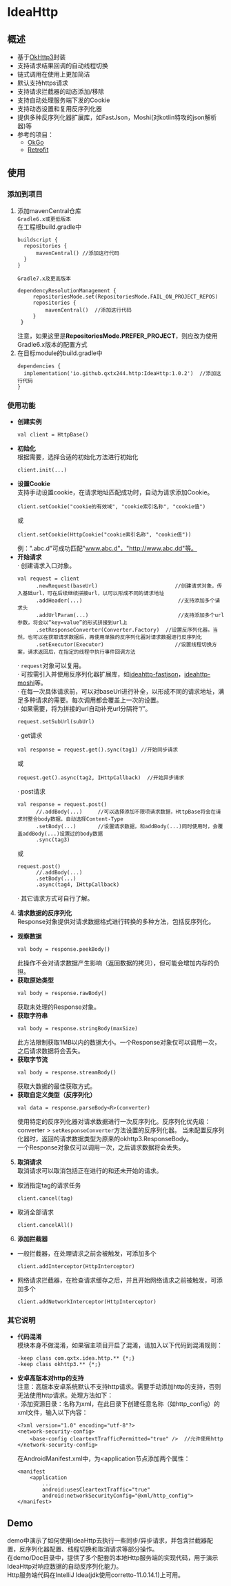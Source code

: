 IdeaHttp
========

## **概述**
+ 基于[OkHttp3](https://github.com/square/okhttp)封装
+ 支持请求结果回调的自动线程切换
+ 链式调用在使用上更加简洁
+ 默认支持https请求
+ 支持请求拦截器的动态添加/移除
+ 支持自动处理服务端下发的Cookie
+ 支持动态设置和复用反序列化器
+ 提供多种反序列化器扩展库，如FastJson，Moshi(对kotlin特攻的json解析器)等
+ 参考的项目：
  - [OkGo](https://github.com/qxtx244/okhttp-OkGo)
  - [Retrofit](https://github.com/square/retrofit)

## **使用**

### **添加到项目**
1. 添加mavenCentral仓库  
   `Gradle6.x或更低版本`  
   在工程根build.gradle中
   ```
   buildscript {
     repositories {
         mavenCentral() //添加这行代码
     }
   }
   ```
   `Gradle7.x及更高版本`
   ```
   dependencyResolutionManagement {
        repositoriesMode.set(RepositoriesMode.FAIL_ON_PROJECT_REPOS)
        repositories {              
            mavenCentral()  //添加这行代码
        }
    }
   ```
   注意，如果这里是**RepositoriesMode.PREFER_PROJECT**，则应改为使用Gradle6.x版本的配置方式
2. 在目标module的build.gradle中
   ```
   dependencies {
     implementation('io.github.qxtx244.http:IdeaHttp:1.0.2')  //添加这行代码
   }
   ```

### **使用功能**
+ **创建实例**
  ```
  val client = HttpBase()
  ```
+ **初始化**  
  根据需要，选择合适的初始化方法进行初始化
  ```
  client.init(...)
  ```
+ **设置Cookie**  
  支持手动设置cookie，在请求地址匹配成功时，自动为请求添加Cookie。
  ```
  client.setCookie("cookie的有效域", "cookie索引名称", "cookie值")
  ```
  或
  ```
  client.setCookie(HttpCookie("cookie索引名称", "cookie值"))
  ```
  例：".abc.d"可成功匹配"www.abc.d"，"http://www.abc.dd"等。
+ **开始请求**  
  · 创建请求入口对象。
  ```
  val request = client
        .newRequest(baseUrl)                         //创建请求对象，传入基础url，可在后续继续拼接url，以可以形成不同的请求地址       
        .addHeader(...)                               //支持添加多个请求头
        .addUrlParam(...)                             //支持添加多个url参数，将会以“key=value”的形式拼接到url上
        .setResponseConverter(Converter.Factory)  //设置反序列化器。当然，也可以在获取请求数据后，再使用单独的反序列化器对请求数据进行反序列化                        
        .setExecutor(Executor)                       //设置线程切换方案，请求返回后，在指定的线程中执行事件回调方法
  ```
  · `request`对象可以复用。  
  · 可按需引入并使用反序列化器扩展库，如[ideahttp-fastjson]()，[ideahttp-moshi]()等。  
  · 在每一次具体请求前，可以对baseUrl进行补全，以形成不同的请求地址，满足多种请求的需要。每次调用都会覆盖上一次的设置。  
  · 如果需要，将为拼接的url自动补充url分隔符“/”。
  ```
  request.setSubUrl(subUrl)
  ```
  · get请求
  ```
  val response = request.get().sync(tag1) //开始同步请求
  ```
  或
  ```
  request.get().async(tag2, IHttpCallback)  //开始异步请求
  ```
  · post请求
  ```
  val response = request.post()
        //.addBody(...)     //可以选择添加不限项请求数据，HttpBase将会在请求时整合body数据，自动选择Content-Type
        .setBody(...)       //设置请求数据，和addBody(...)同时使用时，会覆盖addBody(...)设置过的body数据
        .sync(tag3)
  ```
  或
  ```
  request.post()
        //.addBody(...)
        .setBody(...)
        .async(tag4, IHttpCallback)
  ```
  · 其它请求方式可自行了解。
4. **请求数据的反序列化**  
Response对象提供对请求数据格式进行转换的多种方法，包括反序列化。
+ **观察数据**
  ```
  val body = response.peekBody()
  ```
  此操作不会对请求数据产生影响（返回数据的拷贝），但可能会增加内存的负担。
+ **获取原始类型**
  ```
  val body = response.rawBody()
  ```
  获取未处理的Response对象。
+ **获取字符串**
  ```
  val body = response.stringBody(maxSize)
  ```
  此方法限制获取1MB以内的数据大小。一个Response对象仅可以调用一次，之后请求数据将会丢失。
+ **获取字节流**
  ```
  val body = response.streamBody()
  ```
  获取大数据的最佳获取方式。
+ **获取自定义类型（反序列化）**
  ```
  val data = response.parseBody<R>(converter)
  ```
  使用特定的反序列化器对请求数据进行一次反序列化。反序列化优先级：converter > `setResponseConverter`方法设置的反序列化器。
  当未配置反序列化器时，返回的请求数据类型为原来的okhttp3.ResponseBody。  
  一个Response对象仅可以调用一次，之后请求数据将会丢失。
5. **取消请求**  
取消请求可以取消包括正在进行的和还未开始的请求。
+ 取消指定tag的请求任务
  ```
  client.cancel(tag)
  ```
+ 取消全部请求
  ```
  client.cancelAll()
  ```
6. **添加拦截器**
+ 一般拦截器，在处理请求之前会被触发，可添加多个
  ```
  client.addInterceptor(HttpInterceptor)
  ```
+ 网络请求拦截器，在检查请求缓存之后，并且开始网络请求之前被触发，可添加多个
  ```
  client.addNetworkInterceptor(HttpInterceptor)
  ```

### **其它说明**
+ **代码混淆**  
  模块本身不做混淆，如果宿主项目开启了混淆，请加入以下代码到混淆规则：
  ```
  -keep class com.qxtx.idea.http.** {*;}
  -keep class okhttp3.** {*;}
  ```
+ **安卓高版本对http的支持**  
  注意：高版本安卓系统默认不支持http请求。需要手动添加http的支持，否则无法使用http请求。处理方法如下：  
  · 添加资源目录：名称为xml，在此目录下创建任意名称（如http_config）的xml文件，输入以下内容：
  ```
  <?xml version="1.0" encoding="utf-8"?>
  <network-security-config>
      <base-config cleartextTrafficPermitted="true" />  //允许使用http
  </network-security-config>
  ```
  在AndroidManifest.xml中，为<application节点添加两个属性：
  ```
  <manifest
      <application
          ...
          android:usesCleartextTraffic="true"
          android:networkSecurityConfig="@xml/http_config">
  </manifest>
  ```

## **Demo**
demo中演示了如何使用IdeaHttp去执行一些同步/异步请求，并包含拦截器配置，反序列化器配置、线程切换和取消请求等部分操作。  
在demo/Doc目录中，提供了多个配套的本地Http服务端的实现代码，用于演示IdeaHttp对响应数据的自动反序列化能力。  
Http服务端代码在IntelliJ Idea(jdk使用corretto-11.0.14.1)上可用。